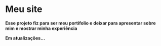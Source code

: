 <h1>Meu site</h1>
<p><b>Esse projeto fiz para ser meu portifolio e deixar para apresentar sobre mim e mostrar minha experiência</b></p>
<p><b>Em atualizações...</b></p>
